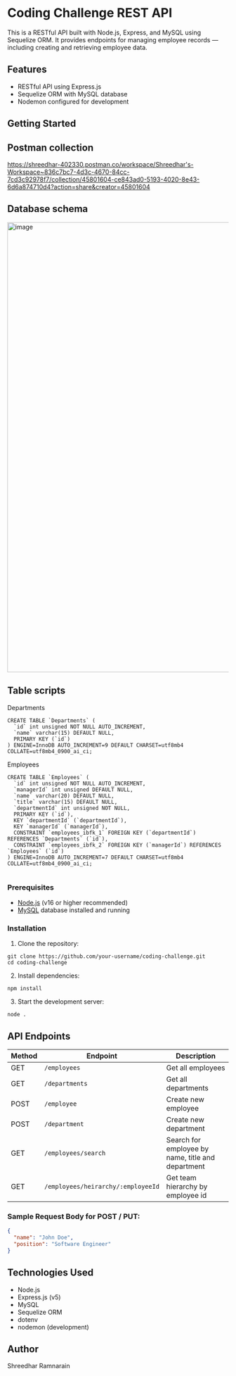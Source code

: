 # Coding Challenge REST API

This is a RESTful API built with Node.js, Express, and MySQL using Sequelize ORM. It provides endpoints for managing employee records — including creating and retrieving employee data.

## Features

* RESTful API using Express.js
* Sequelize ORM with MySQL database
* Nodemon configured for development

## Getting Started

## Postman collection
https://shreedhar-402330.postman.co/workspace/Shreedhar's-Workspace~836c7bc7-4d3c-4670-84cc-7cd3c92978f7/collection/45801604-ce843ad0-5193-4020-8e43-6d6a874710d4?action=share&creator=45801604

## Database schema
<img width="1023" alt="image" src="https://github.com/user-attachments/assets/385fd2aa-5eb0-4c04-b5c2-fcfbf7b3f774" />

## Table scripts
Departments
```
CREATE TABLE `Departments` (
  `id` int unsigned NOT NULL AUTO_INCREMENT,
  `name` varchar(15) DEFAULT NULL,
  PRIMARY KEY (`id`)
) ENGINE=InnoDB AUTO_INCREMENT=9 DEFAULT CHARSET=utf8mb4 COLLATE=utf8mb4_0900_ai_ci;

```

Employees
```
CREATE TABLE `Employees` (
  `id` int unsigned NOT NULL AUTO_INCREMENT,
  `managerId` int unsigned DEFAULT NULL,
  `name` varchar(20) DEFAULT NULL,
  `title` varchar(15) DEFAULT NULL,
  `departmentId` int unsigned NOT NULL,
  PRIMARY KEY (`id`),
  KEY `departmentId` (`departmentId`),
  KEY `managerId` (`managerId`),
  CONSTRAINT `employees_ibfk_1` FOREIGN KEY (`departmentId`) REFERENCES `Departments` (`id`),
  CONSTRAINT `employees_ibfk_2` FOREIGN KEY (`managerId`) REFERENCES `Employees` (`id`)
) ENGINE=InnoDB AUTO_INCREMENT=7 DEFAULT CHARSET=utf8mb4 COLLATE=utf8mb4_0900_ai_ci;


```

### Prerequisites

* [Node.js](https://nodejs.org/en/) (v16 or higher recommended)
* [MySQL](https://www.mysql.com/) database installed and running

### Installation

1. Clone the repository:

```
git clone https://github.com/your-username/coding-challenge.git
cd coding-challenge
```

2. Install dependencies:

```
npm install
```

3. Start the development server:

```
node .
```

## API Endpoints

| Method | Endpoint         | Description           |
| ------ | ---------------- | --------------------- |
| GET    | `/employees`     | Get all employees     |
| GET    | `/departments` | Get all departments    |
| POST   | `/employee`     | Create new employee   |
| POST   | `/department`     | Create new department   |
| GET    | `/employees/search` | Search for employee by name, title and department |
| GET | `/employees/heirarchy/:employeeId` | Get team hierarchy by employee id |

### Sample Request Body for POST / PUT:

```json
{
  "name": "John Doe",
  "position": "Software Engineer"
}
```

## Technologies Used

* Node.js
* Express.js (v5)
* MySQL
* Sequelize ORM
* dotenv
* nodemon (development)

## Author

Shreedhar Ramnarain

